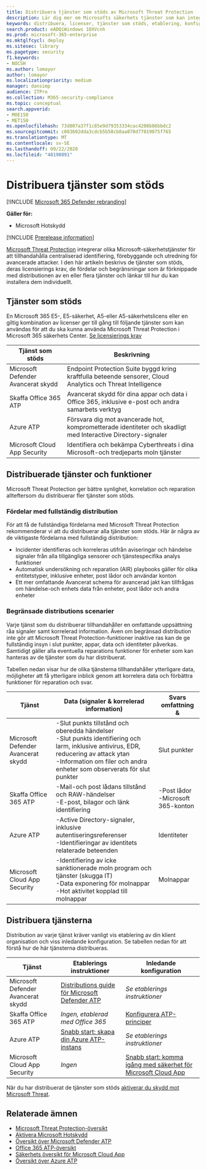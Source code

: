 ```yaml
---
title: Distribuera tjänster som stöds av Microsoft Threat Protection
description: Lär dig mer om Microsofts säkerhets tjänster som kan integreras med Microsoft Threat Protection, deras licensierings krav och distributions förfaranden
keywords: distribuera, licenser, tjänster som stöds, etablering, konfiguration Microsoft Threat Protection, M365, licens kvalificering, Microsoft Defender ATP, MDATP, Office 365 ATP, Azure ATP, Microsoft Cloud App Security, MCAS, Avancerat skydd, E5, A5, EMS
search.product: eADQiWindows 10XVcnh
ms.prod: microsoft-365-enterprise
ms.mktglfcycl: deploy
ms.sitesec: library
ms.pagetype: security
f1.keywords:
- NOCSH
ms.author: lomayor
author: lomayor
ms.localizationpriority: medium
manager: dansimp
audience: ITPro
ms.collection: M365-security-compliance
ms.topic: conceptual
search.appverid:
- MOE150
- MET150
ms.openlocfilehash: 73d807a37f1c85e9d79353334cac4208b86bbdc2
ms.sourcegitcommit: c083602dda3cdcb5b58cb8aa070d77019075f765
ms.translationtype: MT
ms.contentlocale: sv-SE
ms.lasthandoff: 09/22/2020
ms.locfileid: "48198891"
---
```

# <a name="deploy-supported-services"></a>Distribuera tjänster som stöds

[!INCLUDE [Microsoft 365 Defender rebranding](../includes/microsoft-defender.md)]


**Gäller för:**
- Microsoft Hotskydd

[!INCLUDE [Prerelease information](../includes/prerelease.md)]

[Microsoft Threat Protection](microsoft-threat-protection.md) integrerar olika Microsoft-säkerhetstjänster för att tillhandahålla centraliserad identifiering, förebyggande och utredning för avancerade attacker. I den här artikeln beskrivs de tjänster som stöds, deras licensierings krav, de fördelar och begränsningar som är förknippade med distributionen av en eller flera tjänster och länkar till hur du kan installera dem individuellt.

## <a name="supported-services"></a>Tjänster som stöds
En Microsoft 365 E5-, E5-säkerhet, A5-eller A5-säkerhetslicens eller en giltig kombination av licenser ger till gång till följande tjänster som kan användas för att du ska kunna använda Microsoft Threat Protection i Microsoft 365 säkerhets Center. [Se licensierings krav](prerequisites.md#licensing-requirements)

| Tjänst som stöds | Beskrivning |
| ------ | ------ |
| Microsoft Defender Avancerat skydd | Endpoint Protection Suite byggd kring kraftfulla beteende sensorer, Cloud Analytics och Threat Intelligence |
| Skaffa Office 365 ATP | Avancerat skydd för dina appar och data i Office 365, inklusive e-post och andra samarbets verktyg |
| Azure ATP | Försvara dig mot avancerade hot, komprometterade identiteter och skadligt med Interactive Directory-signaler |
| Microsoft Cloud App Security | Identifiera och bekämpa Cyberthreats i dina Microsoft-och tredjeparts moln tjänster |

## <a name="deployed-services-and-functionality"></a>Distribuerade tjänster och funktioner
Microsoft Threat Protection ger bättre synlighet, korrelation och reparation allteftersom du distribuerar fler tjänster som stöds.

### <a name="benefits-of-full-deployment"></a>Fördelar med fullständig distribution
För att få de fullständiga fördelarna med Microsoft Threat Protection rekommenderar vi att du distribuerar alla tjänster som stöds. Här är några av de viktigaste fördelarna med fullständig distribution:
- Incidenter identifieras och korreleras utifrån aviseringar och händelse signaler från alla tillgängliga sensorer och tjänstespecifika analys funktioner
- Automatisk undersökning och reparation (AIR) playbooks gäller för olika entitetstyper, inklusive enheter, post lådor och användar konton
- Ett mer omfattande Avancerat schema för avancerad jakt kan tillfrågas om händelse-och enhets data från enheter, post lådor och andra enheter

### <a name="limited-deployment-scenarios"></a>Begränsade distributions scenarier
Varje tjänst som du distribuerar tillhandahåller en omfattande uppsättning råa signaler samt korrelerad information. Även om begränsad distribution inte gör att Microsoft Threat Protection-funktioner inaktive ras kan de ge fullständig insyn i slut punkter, appar, data och identiteter påverkas. Samtidigt gäller alla eventuella reparations funktioner för enheter som kan hanteras av de tjänster som du har distribuerat.

Tabellen nedan visar hur de olika tjänsterna tillhandahåller ytterligare data, möjligheter att få ytterligare inblick genom att korrelera data och förbättra funktioner för reparation och svar.

| Tjänst | Data (signaler & korrelerad information) | Svars omfattning & |
| ------ | ------ | ------ |
| Microsoft Defender Avancerat skydd | -Slut punkts tillstånd och oberedda händelser<br />-Slut punkts identifiering och larm, inklusive antivirus, EDR, reducering av attack ytan<br />-Information om filer och andra enheter som observerats för slut punkter | Slut punkter |
| Skaffa Office 365 ATP | -Mail-och post lådans tillstånd och RAW-händelser<br />-E-post, bilagor och länk identifiering | -Post lådor<br />-Microsoft 365-konton |
| Azure ATP | -Active Directory-signaler, inklusive autentiseringsreferenser<br />-Identifieringar av identitets relaterade beteenden | Identiteter |
| Microsoft Cloud App Security | -Identifiering av icke sanktionerade moln program och tjänster (skugga IT)<br />-Data exponering för molnappar<br />-Hot aktivitet kopplad till molnappar | Molnappar |

## <a name="deploy-the-services"></a>Distribuera tjänsterna
Distribution av varje tjänst kräver vanligt vis etablering av din klient organisation och viss inledande konfiguration. Se tabellen nedan för att förstå hur de här tjänsterna distribueras.

| Tjänst | Etablerings instruktioner | Inledande konfiguration |
| ------ | ------ | ------ |
| Microsoft Defender Avancerat skydd | [Distributions guide för Microsoft Defender ATP](https://docs.microsoft.com/windows/security/threat-protection/microsoft-defender-atp/deployment-phases) | *Se etablerings instruktioner* |
| Skaffa Office 365 ATP | *Ingen, etablerad med Office 365* | [Konfigurera ATP-principer](https://docs.microsoft.com/microsoft-365/security/office-365-security/office-365-atp#configure-atp-policies) |
| Azure ATP | [Snabb start: skapa din Azure ATP-instans](https://docs.microsoft.com/azure-advanced-threat-protection/install-atp-step1) | *Se etablerings instruktioner* |
| Microsoft Cloud App Security | *Ingen* | [Snabb start: komma igång med säkerhet för Microsoft Cloud App](https://docs.microsoft.com/cloud-app-security/getting-started-with-cloud-app-security) |

När du har distribuerat de tjänster som stöds [aktiverar du skydd mot Microsoft Threat](mtp-enable.md).

## <a name="related-topics"></a>Relaterade ämnen

- [Microsoft Threat Protection-översikt](microsoft-threat-protection.md)
- [Aktivera Microsoft Hotskydd](mtp-enable.md)
- [Översikt över Microsoft Defender ATP](https://docs.microsoft.com/windows/security/threat-protection/microsoft-defender-atp/microsoft-defender-advanced-threat-protection)
- [Office 365 ATP-översikt](../office-365-security/office-365-atp.md)
- [Säkerhets översikt för Microsoft Cloud App](https://docs.microsoft.com/cloud-app-security/what-is-cloud-app-security)
- [Översikt över Azure ATP](https://docs.microsoft.com/azure-advanced-threat-protection/what-is-atp)
